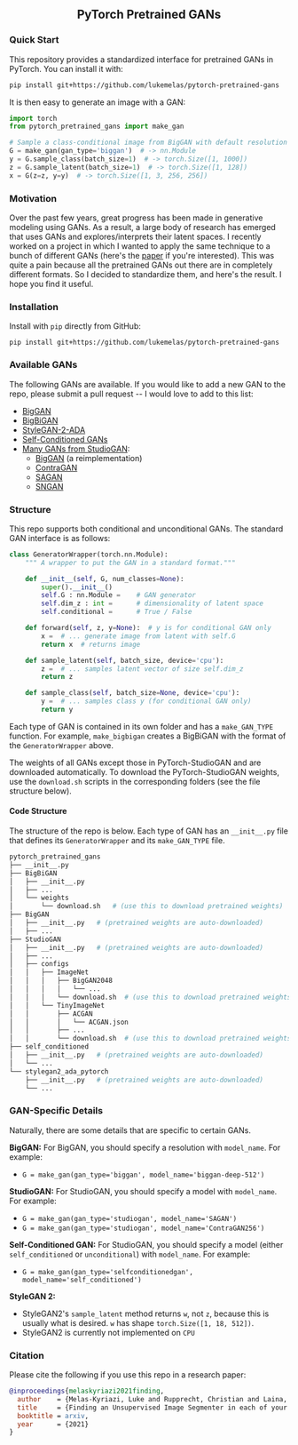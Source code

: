 <div align="center">

## PyTorch Pretrained GANs
<!-- [![Paper](http://img.shields.io/badge/paper-arxiv.1001.2234-B31B1B.svg)](https://www.nature.com/articles/nature14539) -->
<!-- [![Conference](http://img.shields.io/badge/CVPR-2021-4b44ce.svg)](https://papers.nips.cc/book/advances-in-neural-information-processing-systems-31-2018) -->

</div>

<!-- TODO: Add video -->

### Quick Start
This repository provides a standardized interface for pretrained GANs in PyTorch. You can install it with:
```bash
pip install git+https://github.com/lukemelas/pytorch-pretrained-gans
```
It is then easy to generate an image with a GAN:
```python
import torch
from pytorch_pretrained_gans import make_gan

# Sample a class-conditional image from BigGAN with default resolution 256
G = make_gan(gan_type='biggan')  # -> nn.Module
y = G.sample_class(batch_size=1)  # -> torch.Size([1, 1000])
z = G.sample_latent(batch_size=1)  # -> torch.Size([1, 128])
x = G(z=z, y=y)  # -> torch.Size([1, 3, 256, 256])
```

### Motivation
Over the past few years, great progress has been made in generative modeling using GANs. As a result, a large body of research has emerged that uses GANs and explores/interprets their latent spaces. I recently worked on a project in which I wanted to apply the same technique to a bunch of different GANs (here's the [paper](https://github.com/lukemelas/unsupervised-image-segmentation) if you're interested). This was quite a pain because all the pretrained GANs out there are in completely different formats. So I decided to standardize them, and here's the result. I hope you find it useful. 

### Installation
Install with `pip` directly from GitHub: 
```
pip install git+https://github.com/lukemelas/pytorch-pretrained-gans
```

### Available GANs

The following GANs are available. If you would like to add a new GAN to the repo, please submit a pull request -- I would love to add to this list: 
 - [BigGAN](https://github.com/ajbrock/BigGAN-PyTorch)
 - [BigBiGAN](https://arxiv.org/abs/1907.02544)
 - [StyleGAN-2-ADA](https://arxiv.org/abs/1912.04958)
 - [Self-Conditioned GANs](https://arxiv.org/abs/2006.10728)
 - [Many GANs from StudioGAN](https://github.com/POSTECH-CVLab/PyTorch-StudioGAN):
   - [BigGAN](https://github.com/POSTECH-CVLab/PyTorch-StudioGAN) (a reimplementation)
   - [ContraGAN](https://github.com/POSTECH-CVLab/PyTorch-StudioGAN)
   - [SAGAN](https://arxiv.org/abs/1805.08318)
   - [SNGAN](https://arxiv.org/abs/1802.05957)



### Structure

This repo supports both conditional and unconditional GANs. The standard GAN interface is as follows:

```python
class GeneratorWrapper(torch.nn.Module):
    """ A wrapper to put the GAN in a standard format."""

    def __init__(self, G, num_classes=None):
        super().__init__()
        self.G : nn.Module =    # GAN generator
        self.dim_z : int =      # dimensionality of latent space
        self.conditional =      # True / False

    def forward(self, z, y=None):  # y is for conditional GAN only
        x =  # ... generate image from latent with self.G
        return x  # returns image

    def sample_latent(self, batch_size, device='cpu'):
        z =  # ... samples latent vector of size self.dim_z
        return z

    def sample_class(self, batch_size=None, device='cpu'):
        y =  # ... samples class y (for conditional GAN only)
        return y
```

Each type of GAN is contained in its own folder and has a `make_GAN_TYPE` function. For example, `make_bigbigan` creates a BigBiGAN with the format of the `GeneratorWrapper` above. 

The weights of all GANs except those in PyTorch-StudioGAN and are downloaded automatically. To download the PyTorch-StudioGAN weights, use the `download.sh` scripts in the corresponding folders (see the file structure below). 

#### Code Structure
The structure of the repo is below. Each type of GAN has an `__init__.py` file that defines its `GeneratorWrapper` and its `make_GAN_TYPE` file. 

```bash
pytorch_pretrained_gans
├── __init__.py
├── BigBiGAN
│   ├── __init__.py
│   ├── ...
│   └── weights
│       └── download.sh   # (use this to download pretrained weights)
├── BigGAN
│   ├── __init__.py   # (pretrained weights are auto-downloaded)
│   ├── ...
├── StudioGAN
│   ├── __init__.py   # (pretrained weights are auto-downloaded)
│   ├── ...
│   ├── configs
│   │   ├── ImageNet
│   │   │   ├── BigGAN2048
│   │   │   │   └── ...
│   │   │   └── download.sh  # (use this to download pretrained weights)
│   │   └── TinyImageNet
│   │       ├── ACGAN
│   │       │   └── ACGAN.json
│   │       ├── ...
│   │       └── download.sh  # (use this to download pretrained weights)
├── self_conditioned
│   ├── __init__.py   # (pretrained weights are auto-downloaded)
│   └── ...
└── stylegan2_ada_pytorch
    ├── __init__.py   # (pretrained weights are auto-downloaded)
    └── ...
```

### GAN-Specific Details

Naturally, there are some details that are specific to certain GANs. 

**BigGAN:** For BigGAN, you should specify a resolution with `model_name`. For example:
 * `G = make_gan(gan_type='biggan', model_name='biggan-deep-512')`

**StudioGAN:** For StudioGAN, you should specify a model with `model_name`. For example:
 * `G = make_gan(gan_type='studiogan', model_name='SAGAN')`
 * `G = make_gan(gan_type='studiogan', model_name='ContraGAN256')`

**Self-Conditioned GAN:** For StudioGAN, you should specify a model (either `self_conditioned` or `unconditional`) with `model_name`. For example:
 * `G = make_gan(gan_type='selfconditionedgan', model_name='self_conditioned')`

**StyleGAN 2:** 
 * StyleGAN2's `sample_latent` method returns `w`, not `z`, because this is usually what is desired. `w` has shape `torch.Size([1, 18, 512])`.
 * StyleGAN2 is currently not implemented on `CPU`

### Citation
Please cite the following if you use this repo in a research paper:
```bibtex
@inproceedings{melaskyriazi2021finding,
  author    = {Melas-Kyriazi, Luke and Rupprecht, Christian and Laina, Iro and Vedaldi, Andrea},
  title     = {Finding an Unsupervised Image Segmenter in each of your Deep Generative Models},
  booktitle = arxiv,
  year      = {2021}
}
```
